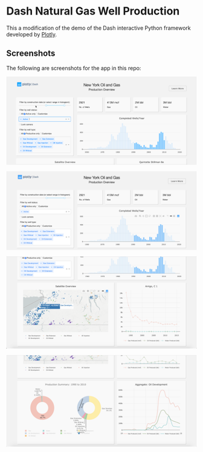 # Dash Natural Gas Well Production

This a modification of the demo of the Dash interactive Python framework developed by [Plotly](https://plot.ly/).

## Screenshots

The following are screenshots for the app in this repo:

![animated1](screenshots/animated1.gif)

![screenshot](screenshots/screenshot1.png)

![screenshot](screenshots/screenshot2.png)

![screenshot](screenshots/screenshot3.png)
